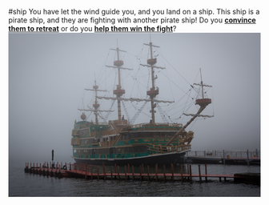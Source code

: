 #ship
You have let the wind guide you, and you land on a ship. This ship is a pirate ship, and they are fighting with another pirate ship! Do you [**convince them to retreat**](retreat.md) or do you [**help them win the fight**](fight.md)?
![](ship.png)
